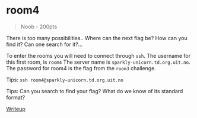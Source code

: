 # room4
> Noob - 200pts

There is too many possibilities.. Where can the next flag be? How can you find it? Can one search for it?... 

To enter the rooms you will need to connect through `ssh`.
The username for this first room, is `room4`
The server name is `sparkly-unicorn.td.org.uit.no`.
The password for room4 is the flag from the `room3` challenge.



Tips:
`ssh room4@sparkly-unicorn.td.org.uit.no`

Tips:
Can you search to find your flag? What do we know of its standard format?

[Writeup](./writeup)